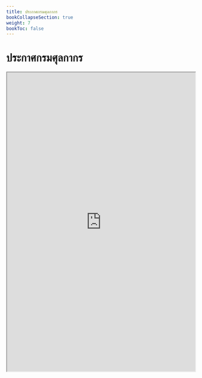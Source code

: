 ```yaml
---
title: ประกาศกรมศุลกากร
bookCollapseSection: true
weight: 7
bookToc: false
---
```


ประกาศกรมศุลกากร
===

<dev class = 'container'>

<iframe id = 'myFrame' src="http://www.customs.go.th/list_strc_download_with_docno_date.php?ini_content=announce_160426_01&ini_menu=menu_Interest_and_law_160421_07&left_menu=menu_Interest_and_law_160421_07_160421_01&order_by=date&sort_type=0&lang=th&left_menu=menu_Interest_and_law_160421_07_160421_01" width="100%" height="800px">
    </iframe>

</dev>

<script>
function myFunction() {
  var iframe = document.getElementById("myFrame");
  var elmnt = iframe.contentWindow.document.getElementsByTagName("H1")[0];
  elmnt.style.display = "none";
}
</script>